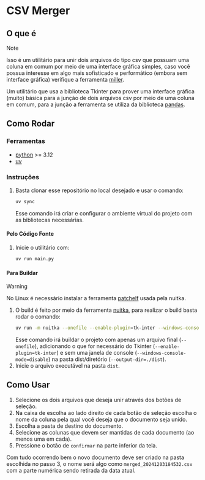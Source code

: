 # CSV Merger

## O que é

> [!NOTE]
> Isso é um utilitário para unir dois arquivos do tipo csv que possuam uma coluna em comum por meio de uma interface gráfica simples, caso você possua interesse em algo mais sofisticado e performático (embora sem interface gráfica) verifique a ferramenta [miller](https://miller.readthedocs.io/en/latest/).

Um utilitário que usa a biblioteca Tkinter para prover uma interface gráfica (muito) básica para a junção de dois arquivos csv por meio de uma coluna em comum, para a junção a ferramenta se utiliza da biblioteca [pandas](https://pandas.pydata.org).

## Como Rodar

### Ferramentas

- [python](https://www.python.org) >= 3.12
- [uv](https://github.com/astral-sh/uv)

### Instruções

1. Basta clonar esse repositório no local desejado e usar o comando:
   ```bash
   uv sync
   ```
   Esse comando irá criar e configurar o ambiente virtual do projeto com as bibliotecas necessárias.

#### Pelo Código Fonte

1. Inicie o utilitário com:
   ```bash
   uv run main.py
   ```

#### Para Buildar

> [!WARNING]
> No Linux é necessário instalar a ferramenta [patchelf](https://github.com/NixOS/patchelf) usada pela nuitka.

1. O build é feito por meio da ferramenta [nuitka](https://nuitka.net), para realizar o build basta rodar o comando:
   ```bash
   uv run -m nuitka --onefile --enable-plugin=tk-inter --windows-console-mode=disable --output-dir=./dist main.py
   ```
   Esse comando irá buildar o projeto com apenas um arquivo final (`--onefile`), adicionando o que for necessário do Tkinter (`--enable-plugin=tk-inter`) e sem uma janela de console (`--windows-console-mode=disable`) na pasta dist/diretório (`--output-dir=./dist`).
2. Inicie o arquivo executável na pasta `dist`.

## Como Usar

1. Selecione os dois arquivos que deseja unir através dos botões de seleção.
2. Na caixa de escolha ao lado direito de cada botão de seleção escolha o nome da coluna pela qual você deseja que o documento seja unido.
3. Escolha a pasta de destino do documento.
4. Selecione as colunas que devem ser mantidas de cada documento (ao menos uma em cada).
5. Pressione o botão de `confirmar` na parte inferior da tela.

Com tudo ocorrendo bem o novo documento deve ser criado na pasta escolhida no passo 3, o nome será algo como `merged_20241203184532.csv` com a parte numérica sendo retirada da data atual.
